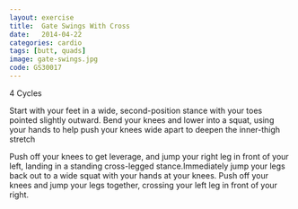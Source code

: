 ```yaml
---
layout: exercise
title:  Gate Swings With Cross
date:   2014-04-22
categories: cardio
tags: [butt, quads]
image: gate-swings.jpg
code: GS30017
---
```


4 Cycles

Start with your feet in a wide, second-position stance with your toes pointed slightly outward. Bend your knees and lower into a squat, using your hands to help push your knees wide apart to deepen the inner-thigh stretch

Push off your knees to get leverage, and jump your right leg in front of your left, landing in a standing cross-legged stance.Immediately jump your legs back out to a wide squat with your hands at your knees. Push off your knees and jump your legs together, crossing your left leg in front of your right.